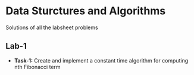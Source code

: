 # Data Sturctures and Algorithms

Solutions of all the labsheet problems

## Lab-1

- **Task-1:** Create and implement a constant time algorithm for computing nth Fibonacci term
